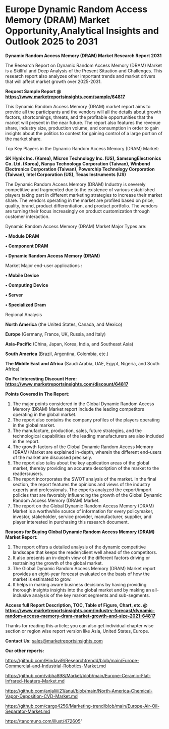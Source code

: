 # Europe Dynamic Random Access Memory (DRAM) Market Opportunity,Analytical Insights and Outlook 2025 to 2031

<strong>Dynamic Random Access Memory (DRAM) Market Research Report 2031</strong>

The Research Report on Dynamic Random Access Memory (DRAM) Market is a Skillful and Deep Analysis of the Present Situation and Challenges. This research report also analyzes other important trends and market drivers that will affect market growth over 2025-2031.

<strong>Request Sample Report @ <a href=https://www.marketreportsinsights.com/sample/64817>https://www.marketreportsinsights.com/sample/64817</a></strong>

This Dynamic Random Access Memory (DRAM) market report aims to provide all the participants and the vendors will all the details about growth factors, shortcomings, threats, and the profitable opportunities that the market will present in the near future. The report also features the revenue share, industry size, production volume, and consumption in order to gain insights about the politics to contest for gaining control of a large portion of the market share.

Top Key Players in the Dynamic Random Access Memory (DRAM) Market:

<strong>SK Hynix Inc. (Korea), Micron Technology Inc. (US), SamsungElectronics Co. Ltd. (Korea), Nanya Technology Corporation (Taiwan), Winbond Electronics Corporation (Taiwan), Powerchip Technology Corporation (Taiwan), Intel Corporation (US), Texas Instruments (US)</strong>

The Dynamic Random Access Memory (DRAM) Industry is severely competitive and fragmented due to the existence of various established players taking part in different marketing strategies to increase their market share. The vendors operating in the market are profiled based on price, quality, brand, product differentiation, and product portfolio. The vendors are turning their focus increasingly on product customization through customer interaction.

Dynamic Random Access Memory (DRAM) Market Major Types are:

<strong>• Module DRAM

• Component DRAM

• Dynamic Random Access Memory (DRAM)</strong>

Market Major end-user applications :

<strong>• Mobile Device

• Computing Device

• Server

• Specialized Dram</strong>

Regional Analysis

</u><strong><b>North America</b></strong> (the United States, Canada, and Mexico)

<strong><b>Europe </b></strong>(Germany, France, UK, Russia, and Italy)

<strong><b>Asia-Pacific</b></strong> (China, Japan, Korea, India, and Southeast Asia)

<strong><b>South America</b></strong> (Brazil, Argentina, Colombia, etc.)

<strong><b>The Middle East and Africa</b></strong> (Saudi Arabia, UAE, Egypt, Nigeria, and South Africa)

<strong>Go For Interesting Discount Here: <a href=https://www.marketreportsinsights.com/discount/64817>https://www.marketreportsinsights.com/discount/64817</a></strong>

<strong>Points Covered in The Report:</strong>
<ol>
  <li>The major points considered in the Global Dynamic Random Access Memory (DRAM) Market report include the leading competitors operating in the global market.</li>
  <li>The report also contains the company profiles of the players operating in the global market.</li>
  <li>The manufacture, production, sales, future strategies, and the technological capabilities of the leading manufacturers are also included in the report.</li>
  <li>The growth factors of the Global Dynamic Random Access Memory (DRAM) Market are explained in-depth, wherein the different end-users of the market are discussed precisely.</li>
  <li>The report also talks about the key application areas of the global market, thereby providing an accurate description of the market to the readers/users.</li>
  <li>The report incorporates the SWOT analysis of the market. In the final section, the report features the opinions and views of the industry experts and professionals. The experts analyzed the export/import policies that are favorably influencing the growth of the Global Dynamic Random Access Memory (DRAM) Market.</li>
  <li>The report on the Global Dynamic Random Access Memory (DRAM) Market is a worthwhile source of information for every policymaker, investor, stakeholder, service provider, manufacturer, supplier, and player interested in purchasing this research document.</li>
</ol>
<strong>Reasons for Buying Global Dynamic Random Access Memory (DRAM) Market Report:</strong>

<ol>
  <li>The report offers a detailed analysis of the dynamic competitive landscape that keeps the reader/client well ahead of the competitors.</li>
  <li>It also presents an in-depth view of the different factors driving or restraining the growth of the global market.</li>
  <li>The Global Dynamic Random Access Memory (DRAM) Market report provides an eight-year forecast evaluated on the basis of how the market is estimated to grow.</li>
  <li>It helps in making aware business decisions by having providing thorough insights insights into the global market and by making an all-inclusive analysis of the key market segments and sub-segments.</li>
</ol>
<strong>Access full Report Description, TOC, Table of Figure, Chart, etc. @ <a href=https://www.marketreportsinsights.com/industry-forecast/dynamic-random-access-memory-dram-market-growth-and-size-2021-64817>https://www.marketreportsinsights.com/industry-forecast/dynamic-random-access-memory-dram-market-growth-and-size-2021-64817</a></strong>


Thanks for reading this article; you can also get individual chapter wise section or region wise report version like Asia, United States, Europe.

<strong>Contact Us:</strong>
sales@marketreportsinsights.com

<strong>Our other reports:</strong>

<a href=https://github.com/Hindavi9/Researchtrendd/blob/main/Europe-Commercial-and-Industrial-Robotics-Market.md>https://github.com/Hindavi9/Researchtrendd/blob/main/Europe-Commercial-and-Industrial-Robotics-Market.md</a>

<a href=https://github.com/vibha898/Market/blob/main/Europe-Ceramic-Flat-Infrared-Heaters-Market.md>https://github.com/vibha898/Market/blob/main/Europe-Ceramic-Flat-Infrared-Heaters-Market.md</a>

<a href=https://github.com/anjaliiii21/anui/blob/main/North-America-Chemical-Vapor-Deposition-CVD-Market.md>https://github.com/anjaliiii21/anui/blob/main/North-America-Chemical-Vapor-Deposition-CVD-Market.md</a>

<a href=https://github.com/cargo4256/Marketing-trend/blob/main/Europe-Air-Oil-Separator-Market.md>https://github.com/cargo4256/Marketing-trend/blob/main/Europe-Air-Oil-Separator-Market.md</a>

<a href=https://tanomuno.com/illust/472605>https://tanomuno.com/illust/472605</a>"
